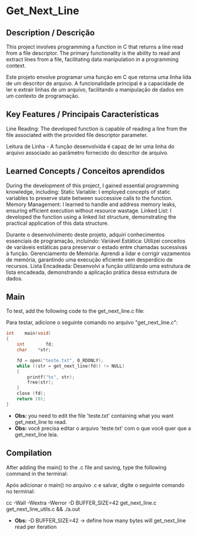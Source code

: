 # Get_Next_Line

## Description / Descrição
This project involves programming a function in C that returns a line read from a file descriptor. The primary functionality is the ability to read and extract lines from a file, facilitating data manipulation in a programming context.

Este projeto envolve programar uma função em C que retorna uma linha lida de um descritor de arquivo. A funcionalidade principal é a capacidade de ler e extrair linhas de um arquivo, facilitando a manipulação de dados em um contexto de programação.

## Key Features / Principais Características
Line Reading: The developed function is capable of reading a line from the file associated with the provided file descriptor parameter.

Leitura de Linha - A função desenvolvida é capaz de ler uma linha do arquivo associado ao parâmetro fornecido do descritor de arquivo.

## Learned Concepts / Conceitos aprendidos 
During the development of this project, I gained essential programming knowledge, including:
Static Variable: I employed concepts of static variables to preserve state between successive calls to the function.
Memory Management: I learned to handle and address memory leaks, ensuring efficient execution without resource wastage.
Linked List: I developed the function using a linked list structure, demonstrating the practical application of this data structure.

Durante o desenvolvimento deste projeto, adquiri conhecimentos essenciais de programação, incluindo:
Variável Estática: Utilizei conceitos de variáveis estáticas para preservar o estado entre chamadas sucessivas à função.
Gerenciamento de Memória: Aprendi a lidar e corrigir vazamentos de memória, garantindo uma execução eficiente sem desperdício de recursos.
Lista Encadeada: Desenvolvi a função utilizando uma estrutura de lista encadeada, demonstrando a aplicação prática dessa estrutura de dados.

## Main
To test, add the following code to the get_next_line.c file:

Para testar, adicione o seguinte comando no arquivo "get_next_line.c":

```c
int    main(void)
{
    int        fd;
    char    *str;

    fd = open("teste.txt", O_RDONLY);
    while ((str = get_next_line(fd)) != NULL)
    {
        printf("%s", str);
        free(str);
    }
    close (fd);
    return (0);
}
```
- **Obs:** you need to edit the file 'teste.txt' containing what you want get_next_line to read.
- **Obs:** você precisa editar o arquivo 'teste.txt' com o que você quer que a get_next_line leia.
  
## Compilation
After adding the main() to the .c file and saving, type the following command in the terminal:

Após adicionar o main() no arquivo .c e salvar, digite o seguinte comando no terminal:

cc -Wall -Wextra -Werror -D BUFFER_SIZE=42 get_next_line.c get_next_line_utils.c && ./a.out

- **Obs:** -D BUFFER_SIZE=42 -> define how many bytes will get_next_line read per iteration
